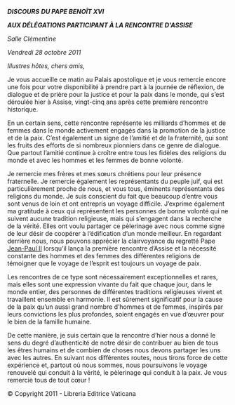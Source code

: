 ***DISCOURS*** ***DU PAPE BENOÎT XVI***

***AUX DÉLÉGATIONS PARTICIPANT À LA RENCONTRE D'ASSISE***

*Salle Clémentine*

*Vendredi* *28 octobre 2011*

*Illustres hôtes, chers amis,*

Je vous accueille ce matin au Palais apostolique et je vous remercie encore une fois pour votre disponibilité à prendre part à la journée de réflexion, de dialogue et de prière pour la justice et pour la paix dans le monde, qui s’est déroulée hier à Assise, vingt-cinq ans après cette première rencontre historique.

En un certain sens, cette rencontre représente les milliards d’hommes et de femmes dans le monde activement engagés dans la promotion de la justice et de la paix. C’est également un signe de l’amitié et de la fraternité, qui sont les fruits des efforts de si nombreux pionniers dans ce genre de dialogue. Que partout l’amitié continue à croître entre tous les fidèles des religions du monde et avec les hommes et les femmes de bonne volonté.

Je remercie mes frères et mes sœurs chrétiens pour leur présence fraternelle. Je remercie également les représentants du peuple juif, qui est particulièrement proche de nous, et vous tous, éminents représentants des religions du monde. Je suis conscient du fait que beaucoup d’entre vous sont venus de loin et ont entrepris un voyage difficile. J’exprime également ma gratitude à ceux qui représentent les personnes de bonne volonté qui ne suivent aucune tradition religieuse, mais qui s’engagent dans la recherche de la vérité. Elles ont voulu partager ce pèlerinage avec nous comme signe de leur désir de coopérer à l’édification d’un monde meilleur. En regardant derrière nous, nous pouvons apprécier la clairvoyance du regretté Pape [Jean-Paul II](/content/john-paul-ii/fr.html) lorsqu’il lança la première rencontre d’Assise et la nécessité constante des hommes et des femmes des différentes religions de témoigner que le voyage de l’esprit est toujours un voyage de paix.

Les rencontres de ce type sont nécessairement exceptionnelles et rares, mais elles sont une expression vivante du fait que chaque jour, dans le monde entier, des personnes de différentes traditions religieuses vivent et travaillent ensemble en harmonie. Il est sûrement significatif pour la cause de la paix qu’un aussi grand nombre d’hommes et de femmes, inspirés par leurs convictions les plus profondes, soient engagés en vue d’œuvrer pour le bien de la famille humaine.

De cette manière, je suis certain que la rencontre d’hier nous a donné le sens du degré d’authenticité de notre désir de contribuer au bien de tous les êtres humains et de combien de choses nous devons partager les uns avec les autres. En suivant nos différentes routes, nous tirons force de cette expérience et, partout où nous sommes, nous poursuivons le voyage renouvelé qui conduit à la vérité, le pèlerinage qui conduit à la paix. Je vous remercie tous de tout cœur !

© Copyright 2011 - Libreria Editrice Vaticana